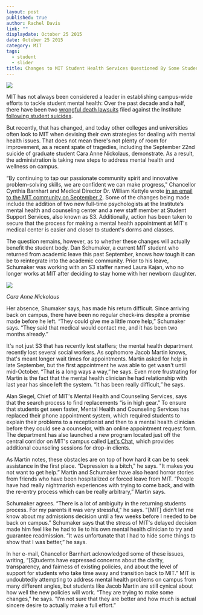 ```yaml
---
layout: post
published: true
author: Rachel Davis
link: ""
displaydate: October 25 2015
date: October 25 2015
category: MIT
tags: 
  - student
  - slider
title: Changes to MIT Student Health Services Questioned By Some Students
---
```




![](http://tech.mit.edu/V128/N26/graphics/health-mentalhealth.jpg)	

MIT has not always been considered a leader in establishing campus-wide efforts to tackle student mental health: Over the past decade and a half, there have been two [wrongful death lawsuits](http://tech.mit.edu/V125/N30/shin71405.html) filed against the Institute [following student suicides](http://tech.mit.edu/V135/N1/lawsuit.html).

But recently, that has changed, and today other colleges and universities often look to MIT when devising their own strategies for dealing with mental health issues. That does not mean there's not plenty of room for improvement, as a recent spate of tragedies, including the September 22nd suicide of graduate student Cara Anne Nickolaus, demonstrate. As a result, the administration is taking new steps to address mental health and wellness on campus. 

“By continuing to tap our passionate community spirit and innovative problem-solving skills, we are confident we can make progress," Chancellor Cynthia Barnhart and  Medical Director Dr. William Kettyle wrote [in an email to the MIT community on September 2](http://news.mit.edu/2015/mind-hand-heart-0902). Some of the changes being made include the addition of two new full-time psychologists at the Institute’s mental health and counseling center and a new staff member at Student Support Services, also known as S3. Additionally, action has been taken to secure that the process for making a mental health appointment at MIT's medical center is easier and closer to student's dorms and classes.

The question remains, however, as to whether these changes will actually benefit the student body. Dan Schumaker, a current MIT student who returned from academic leave this past September, knows how tough it can be to reintegrate into the academic community. Prior to his leave, Schumaker was working with an S3 staffer named Laura Kajan, who no longer works at MIT after deciding to stay home with her newborn daughter.

![](http://tech.mit.edu/V135/N23/graphics/thumb-lg-nickolaus.jpg)

_Cara Anne Nickolaus_

Her absence, Shumaker says, has made his return difficult. Since arriving back on campus, there have been no regular check-ins despite a promise made before he left. “They could give me a little more help,” Schumaker says. “They said that medical would contact me, and it has been two months already.”

It's not just S3 that has recently lost staffers; the mental health department recently lost several social workers. As sophomore Jacob Martin knows, that's meant longer wait times for appointments. Martin asked for help in late September, but the first appointment he was able to get wasn't until mid-October. “That is a long ways a way,” he says. Even more frustrating for Martin is the fact that the mental health clinician he had relationship with last year has since left the system. “It has been really difficult,” he says.

Alan Siegel, Chief of MIT's Mental Health and Counseling Services, says that the search process to find replacements “is in high gear.” To ensure that students get seen faster, Mental Health and Counseling Services has replaced their phone appointment system, which  required students to explain their problems to a receptionist and then to a mental health clinician before they could see a counselor, with an online appointment request form. The department has also launched a new program located just off the central corridor on MIT's campus called [Let's Chat](https://medical.mit.edu/faqs/lets-chat), which provides additional counseling sessions for drop-in clients. 

As Martin notes, these obstacles are on top of how hard it can be to seek assistance in the first place. “Depression is a bitch," he says. "It makes you not want to get help.” Martin and Schumaker have also heard horror stories from friends who have been hospitalized or forced leave from MIT. “People have had really nightmarish experiences with trying to come back, and with the re-entry process which can be really arbitrary,” Martin says.

Schumaker agrees. “There is a lot of ambiguity in the returning students process. For my parents it was very stressful," he says. "[MIT] didn’t let me know about my admissions decision until a few weeks before I needed to be back on campus.” Schumaker says that the stress of MIT's delayed decision made him feel like he had to lie to his own mental health clinician to try and guarantee readmission. “It was unfortunate that I had to hide some things to show that I was better,” he says.

In her e-mail, Chancellor Barnhart acknowledged some of these issues, writing, “[S]tudents have expressed concerns about the clarity, transparency, and fairness of existing policies, and about the level of support for students who take time away and transition back to MIT.” MIT is undoubtedly attempting to address mental health problems on campus from many different angles, but students like Jacob Martin are still cynical about how well the new policies will work. “They are trying to make some changes," he says. "I’m not sure that they are better and how much is actual sincere desire to actually make a full effort.”
